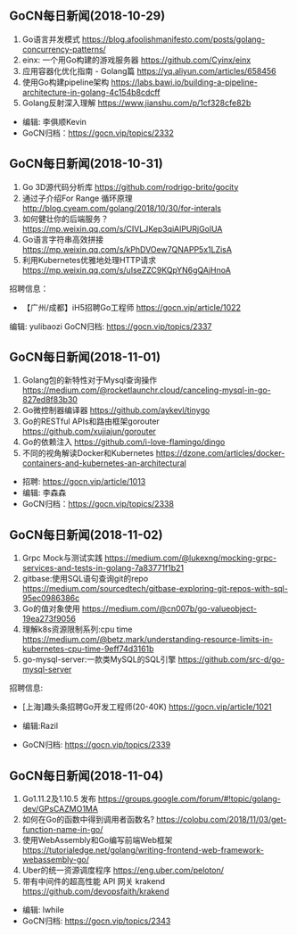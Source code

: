 ## GoCN每日新闻(2018-10-29)

1. Go语言并发模式 https://blog.afoolishmanifesto.com/posts/golang-concurrency-patterns/
2. einx: 一个用Go构建的游戏服务器 https://github.com/Cyinx/einx
3. 应用容器化优化指南 - Golang篇 https://yq.aliyun.com/articles/658456
4. 使用Go构建pipeline架构 https://labs.bawi.io/building-a-pipeline-architecture-in-golang-4c154b8cdcff
5. Golang反射深入理解 https://www.jianshu.com/p/1cf328cfe82b

* 编辑: 李俱顺Kevin
* GoCN归档：https://gocn.vip/topics/2332


## GoCN每日新闻(2018-10-31)

1. Go 3D源代码分析库  https://github.com/rodrigo-brito/gocity
2. 通过子介绍For Range 循环原理 http://blog.cyeam.com/golang/2018/10/30/for-interals
3. 如何健壮你的后端服务？https://mp.weixin.qq.com/s/CIVLJKep3qiAlPURjGolUA
4. Go语言字符串高效拼接 https://mp.weixin.qq.com/s/kPhDVOew7QNAPP5x1LZisA
5. 利用Kubernetes优雅地处理HTTP请求 https://mp.weixin.qq.com/s/uIseZZC9KQpYN6gQAjHnoA

招聘信息：

* 【广州/成都】iH5招聘Go工程师 https://gocn.vip/article/1022

编辑: yulibaozi
GoCN归档: https://gocn.vip/topics/2337


## GoCN每日新闻(2018-11-01)

1. Golang包的新特性对于Mysql查询操作 https://medium.com/@rocketlaunchr.cloud/canceling-mysql-in-go-827ed8f83b30
2. Go微控制器编译器 https://github.com/aykevl/tinygo
3. Go的RESTful APIs和路由框架gorouter https://github.com/xujiajun/gorouter
4. Go的依赖注入 https://github.com/i-love-flamingo/dingo
5. 不同的视角解读Docker和Kubernetes https://dzone.com/articles/docker-containers-and-kubernetes-an-architectural

* 招聘: https://gocn.vip/article/1013
* 编辑: 李森森
* GoCN归档：https://gocn.vip/topics/2338

## GoCN每日新闻(2018-11-02)

1. Grpc Mock与测试实践 https://medium.com/@lukexng/mocking-grpc-services-and-tests-in-golang-7a83771f1b21
2. gitbase:使用SQL语句查询git的repo https://medium.com/sourcedtech/gitbase-exploring-git-repos-with-sql-95ec0986386c
3. Go的值对象使用 https://medium.com/@cn007b/go-valueobject-19ea273f9056
4. 理解k8s资源限制系列:cpu time https://medium.com/@betz.mark/understanding-resource-limits-in-kubernetes-cpu-time-9eff74d3161b
5. go-mysql-server:一款类MySQL的SQL引擎 https://github.com/src-d/go-mysql-server

招聘信息:
* [上海]趣头条招聘Go开发工程师(20-40K) https://gocn.vip/article/1021

* 编辑:Razil
* GoCN归档: https://gocn.vip/topics/2339 

## GoCN每日新闻(2018-11-04)

1. Go1.11.2及1.10.5 发布 https://groups.google.com/forum/#!topic/golang-dev/GPsCAZMO1MA
2. 如何在Go的函数中得到调用者函数名? https://colobu.com/2018/11/03/get-function-name-in-go/
3. 使用WebAssembly和Go编写前端Web框架 https://tutorialedge.net/golang/writing-frontend-web-framework-webassembly-go/
4. Uber的统一资源调度程序 https://eng.uber.com/peloton/
5. 带有中间件的超高性能 API 网关 krakend  https://github.com/devopsfaith/krakend

- 编辑: lwhile
- GoCN归档:  https://gocn.vip/topics/2343
